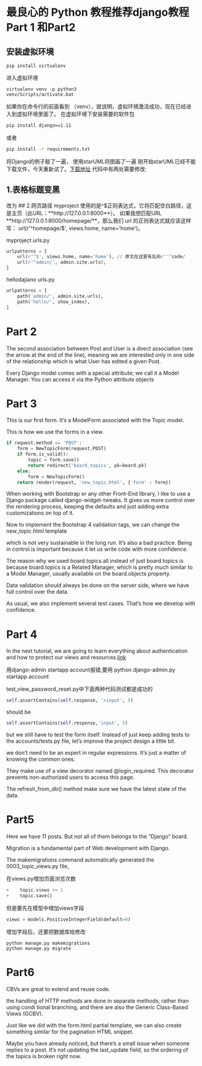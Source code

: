 # 最良心的 Python 教程推荐django教程Part 1 和Part2

## 安装虚拟环境
```dos
pip install virtualenv
```
进入虚拟环境
```dos
virtualenv venv -p python3
venv/Scripts/activate.bat
```
如果你在命令行的前面看到 （venv），就说明，虚拟环境激活成功，现在已经进入到虚拟环境里面了。
在虚拟环境下安装需要的软件包
```bash
pip install django==1.11 
```
或者
```bash
pip install -r requirements.txt
```
将Django的例子敲了一遍， 使用starUML将图画了一遍
刚开始starUML已经不能下载文件，今天重新试了。[下载地址](https://staruml.io/download/releases-v5/StarUML%20Setup%205.0.2.exe)
代码中有两处需要修改:
## 1.表格标题变黑 
<thead class='thead-inverse'>  改为
<thead class="thead-dark">
## 2.网页路径
myproject 使用的是^$正则表达式，它将匹配空白路径，这是主页（此URL：**http://127.0.0.1:8000**）。
如果我想匹配URL **http://127.0.0.1:8000/homepage/**，那么我们 url 的正则表达式就应该这样写：
url(r'^homepage/$', views.home, name='home')。

myproject urls.py
```python
urlpatterns = [
    url(r'^$', views.home, name='home'), // 原文在这里有乱码r''^code/
    url(r'^admin/', admin.site.urls),
]
```
hellodajiano urls.py
```python
urlpatterns = [
    path('admin/', admin.site.urls),
    path('hello/', show_index),
]
```
# Part 2
The second association between Post and User is a direct association 
(see the arrow at the end of the line), meaning we are interested only 
in one side of the relationship which is what User has edited a given Post. 

Every Django model comes with a special attribute; we call it a Model Manager.
You can access it via the Python attribute objects

# Part 3

This is our first form. It’s a ModelForm associated with the Topic model. 

This is how we use the forms in a view.
```python
if request.method == 'POST':
    form = NewTopicForm(request.POST)
    if form.is_valid():
        topic = form.save()
        return redirect('board_topics', pk=board.pk)
    else:
        form = NewTopicForm()
    return render(request, 'new_topic.html', {'form' : form})
```
When working with Bootstrap or any other Front-End library, I like to use a Django 
package called django-widget-tweaks. It gives us more control over the rendering 
process, keeping the defaults and just adding extra customizations on top of it.

Now to implement the Bootstrap 4 validation tags, we can change the new_topic.html template

which is not very sustainable in the long run. It’s also a bad practice.
Being in control is important because it let us write code with more confidence. 

The reason why we used board.topics.all instead of just board.topics is because 
board.topics is a Related Manager, which is pretty much similar to a Model Manager, 
usually available on the board.objects property.

Data validation should always be done on the server side, where we have full control over the data.

As usual, we also implement several test cases. That’s how we develop with confidence.

# Part 4
In the next tutorial, we are going to learn everything about authentication and how to protect our views 
and resources.[link](https://simpleisbetterthancomplex.com/series/2017/09/25/a-complete-beginners-guide-to-django-part-4.html)

用django-admin startapp account报错,要用
python django-admin.py startapp account

test_view_password_reset.py中下面两种代码测试都是成功的
```python
self.assertContains(self.response, '<input', 5)
```
should be
```python
self.assertContains(self.response,'input', 5)
```
but we still have to test the form itself. Instead of just keep adding tests to the accounts/tests.py file,
let’s improve the project design a little bit.

we don’t need to be an expert in regular expressions. It’s just a matter of knowing the common ones.

They make use of a view decorator named @login_required. This decorator prevents non-authorized users to access this page.

The refresh_from_db() method make sure we have the latest state of the data.

# Part5
Here we have 11 posts. But not all of them belongs to the “Django” board.

Migration is a fundamental part of Web development with Django.

The makemigrations command automatically generated the 0003_topic_views.py file,


在views.py增加页面浏览次数
```python
+    topic.views += 1
+    topic.save()
```
但是要先在模型中增加views字段
```python
views = models.PositiveIntegerField(default=0)
```
增加字段后，还要把数据库给修改
```dos
python manage.py makemigrations
python manage.py migrate
```

# Part6
CBVs are great to extend and reuse code.

 the handling of HTTP methods are done in separate methods, rather than using condi
 tional branching, and there are also the Generic Class-Based Views (GCBV).
 
Just like we did with the form.html partial template, we can also create something 
similar for the pagination HTML snippet.

Maybe you have already noticed, but there’s a small issue when someone replies to a 
post. It’s not updating the last_update field, so the ordering of the topics is broken right now.